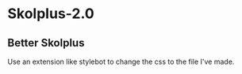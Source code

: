 # Skolplus-2.0
## Better Skolplus

Use an extension like stylebot to change the css to the file I've made.
